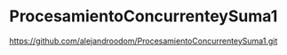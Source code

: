 # ProcesamientoConcurrenteySuma1

https://github.com/alejandroodom/ProcesamientoConcurrenteySuma1.git
